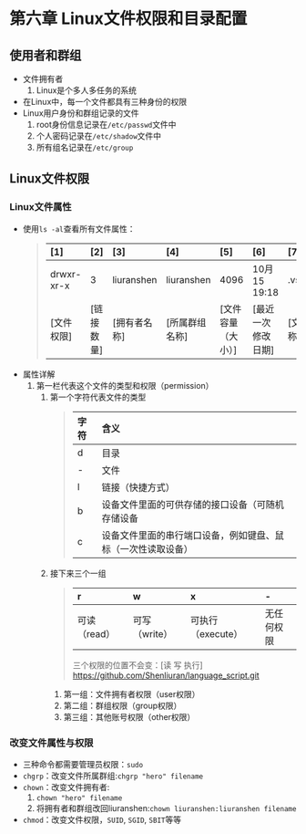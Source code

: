 # 第六章 Linux文件权限和目录配置

## 使用者和群组

+ 文件拥有者
    1. Linux是个多人多任务的系统
+ 在Linux中，每一个文件都具有三种身份的权限
+ Linux用户身份和群组记录的文件
    1. root身份信息记录在`/etc/passwd`文件中
    2. 个人密码记录在`/etc/shadow`文件中
    3. 所有组名记录在`/etc/group`

## Linux文件权限

### Linux文件属性

+ 使用`ls -al`查看所有文件属性：
    >\[1\]|\[2\]|\[3\]|\[4\]|\[5\]|\[6\]|\[7\]
    >|:---|:----|:----|:----|:----|:----|:---|
    >drwxr-xr-x|3|liuranshen|liuranshen|4096|10月 15 19:18|.vscode
    >\[文件权限\]|\[链接数量\]|\[拥有者名称\]|\[所属群组名称\]|\[文件容量（大小）\]|\[最近一次修改日期\]|\[文档名称\]
+ 属性详解
    1. 第一栏代表这个文件的类型和权限（permission）
        1. 第一个字符代表文件的类型
            >字符|含义
            >|:--|:--|
            >d|目录
            >-|文件
            >l|链接（快捷方式）
            >b|设备文件里面的可供存储的接口设备（可随机存储设备
            >c|设备文件里面的串行端口设备，例如键盘、鼠标（一次性读取设备）
        2. 接下来三个一组
            >r|w|x|-
            >|:--|:--|:--|:--|
            >可读（read）|可写（write）|可执行（execute）|无任何权限
            >三个权限的位置不会变：\[读 写 执行\]
https://github.com/Shenliuran/language_script.git
           1. 第一组：文件拥有者权限（user权限）
           2. 第二组：群组权限（group权限）
           3. 第三组：其他账号权限（other权限）

### 改变文件属性与权限
+ 三种命令都需要管理员权限：`sudo`
+ `chgrp`：改变文件所属群组:`chgrp "hero" filename`
+ `chown`：改变文件拥有者:
	1. `chown "hero" filename`
	2. 将拥有者和群组改回liuranshen:`chown liuranshen:liuranshen filename`
+ `chmod`：改变文件权限，`SUID`, `SGID`, `SBIT`等等
